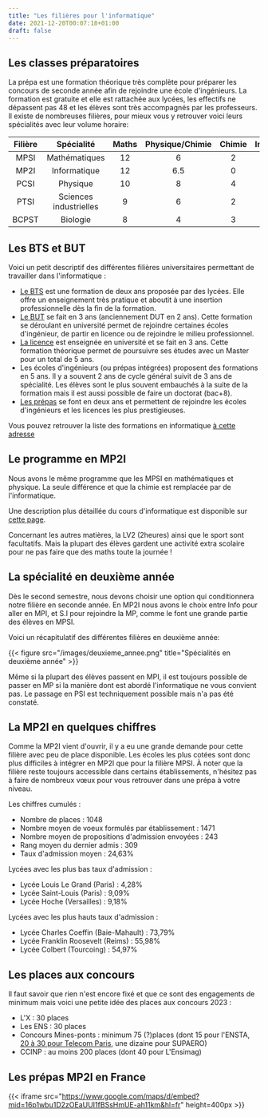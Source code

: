 ```yaml
---
title: "Les filières pour l'informatique"
date: 2021-12-20T00:07:18+01:00
draft: false
---
```


## Les classes préparatoires

La prépa est une formation théorique très complète pour préparer les concours de seconde année afin de rejoindre une école d'ingénieurs.
La formation est gratuite et elle est rattachée aux lycées, les effectifs ne dépassent pas 48 et les élèves sont très accompagnés par les professeurs.
Il existe de nombreuses filières, pour mieux vous y retrouver voici leurs spécialités avec leur volume horaire:

| Filière  |       Spécialité       | Maths | Physique/Chimie | Chimie | Informatique |  SI  | LV1 | Français | SVT |
|:--------:|:----------------------:|:----:|:---------------:|:------:|:------------:|:----:|:---:|:--------:|:---:|
|   MPSI   |      Mathématiques      |  12  |        6        |    2   |      1.5     |   2  |  2  |     2    |  0  |
|   MP2I   |      Informatique      |  12  |       6.5       |    0   |       4      |   2  |  2  |     2    |  0  |
|   PCSI   |        Physique        |  10  |        8        |    4   |      1.5     |   4  |  2  |     2    |  0  |
|   PTSI   | Sciences industrielles |   9  |        6        |    2   |      1.5     | 8.5 |  2  |     2    |  0  |
|   BCPST  |        Biologie        |   8  |        4        |    3   |      1.5     |   0  |  2  |     2    |  8  |

## Les BTS et BUT

Voici un petit descriptif des différentes filières universitaires permettant de travailler dans l'informatique :

- [Le BTS](https://diplomeo.com/bts) est une formation de deux ans proposée par des lycées.  Elle offre un enseignement très pratique et aboutit à une insertion professionnelle dès la fin de la formation.
- [Le BUT](https://diplomeo.com/dut) se fait en 3 ans (anciennement DUT en 2 ans). Cette formation se déroulant en université permet de rejoindre certaines écoles d'ingénieur, de partir en licence ou de rejoindre le milieu professionnel.
- [La licence](https://diplomeo.com/licence) est enseignée en université et se fait en 3 ans. Cette formation théorique permet de poursuivre ses études avec un Master pour un total de 5 ans.
- Les écoles d'ingénieurs (ou prépas intégrées) proposent des formations en 5 ans. Il y a souvent 2 ans de cycle général suivit de 3 ans de spécialité. Les élèves sont le plus souvent embauchés à la suite de la formation  mais il est aussi possible de faire un doctorat (bac+8).
- [Les prépas](https://diplomeo.com/prepa) se font en deux ans et permettent de rejoindre les écoles d'ingénieurs et les licences les plus prestigieuses.

Vous pouvez retrouver la liste des formations en informatique [à cette adresse](https://cien.gouv.mc/content/download/430778/4871791/file/Les%20Fili%C3%A8res%20de%20l%27informatique%202021.pdf)

## Le programme en MP2I

Nous avons le même programme que les MPSI en mathématiques et physique. La seule différence et que la chimie est remplacée par de l'informatique.

Une description plus détaillée du cours d'informatique est disponible sur [cette page](/informatique).

 Concernant les autres matières, la LV2 (2heures) ainsi que le sport sont facultatifs.
 Mais la plupart des élèves gardent une activité extra scolaire pour ne pas faire que des maths toute la journée !

## La spécialité en deuxième année

Dès le second semestre, nous devons choisir une option qui conditionnera notre filière en seconde année.
En MP2I nous avons le choix entre Info pour aller en MPI, et S.I pour rejoindre la MP, comme le font une grande partie des élèves en MPSI.

Voici un récapitulatif des différentes filières en deuxième année:

{{< figure src="/images/deuxieme_annee.png" title="Spécialités en deuxième année" >}}

Même si la plupart des élèves passent en MPI, il est toujours possible de passer en MP si la manière dont est abordé l'informatique ne vous convient pas.
Le passage en PSI est techniquement possible mais n'a pas été constaté.

## La MP2I en quelques chiffres

Comme la MP2I vient d'ouvrir, il y a eu une grande demande pour cette filière avec peu de place disponible.
Les écoles les plus cotées sont donc plus difficiles à intégrer en MP2I que pour la filière  MPSI.
À noter que la filière reste toujours accessible dans certains établissements, n'hésitez pas à faire de nombreux vœux pour vous retrouver dans une prépa à votre niveau.

Les chiffres cumulés :

- Nombre de places : 1048
- Nombre moyen de voeux formulés par établissement : 1471
- Nombre moyen de propositions d'admission envoyées : 243
- Rang moyen du dernier admis : 309
- Taux d'admission moyen : 24,63%

Lycées avec les plus bas taux d'admission :

- Lycée Louis Le Grand (Paris) : 4,28%
- Lycée Saint-Louis (Paris) : 9,09%
- Lycée Hoche (Versailles) : 9,18%

Lycées avec les plus hauts taux d'admission :

- Lycée Charles Coeffin (Baie-Mahault) : 73,79%
- Lycée Franklin Roosevelt (Reims) : 55,98%
- Lycée Colbert (Tourcoing) : 54,97%

## Les places aux concours

Il faut savoir que rien n'est encore fixé et que ce sont des engagements de minimum mais voici une petite idée des places aux concours 2023 :

- L'X : 30 places
- Les ENS : 30 places
- Concours Mines-ponts : minimum 75 (?)places (dont 15 pour l'ENSTA, [20 à 30 pour Telecom Paris](https://www.telecom-paris.fr/fr/ingenieur/comment-integrer/admission-post-prepa), une dizaine pour SUPAERO)
- CCINP : au moins 200 places (dont 40 pour L'Ensimag)

## Les prépas MP2I en France

{{< iframe src="https://www.google.com/maps/d/embed?mid=16p1wbu1D2zOEaUUI1fBSsHmUE-ah11km&hl=fr"
    height=400px >}}

